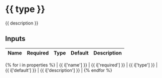 # {{ type }}

{{ description }}

## Inputs

| Name | Required | Type | Default | Description |
| :--- | :--- | :--- | :--- | :--- |
{% for i in properties %}
| {{ i['name'] }} | {{ i['required'] }} | {{ i['type'] }} | {{ i['default'] }} | {{ i['description'] }} |
{% endfor %}

